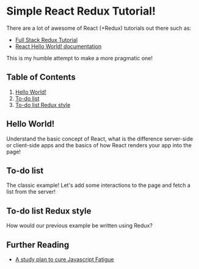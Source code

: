 # Simple React Redux Tutorial!

There are a lot of awesome of React (+Redux) tutorials out there such as:
* [Full Stack Redux Tutorial](http://teropa.info/blog/2015/09/10/full-stack-redux-tutorial.html)
* [React Hello World! documentation](https://facebook.github.io/react/docs/hello-world.html)

This is my humble attempt to make a more pragmatic one!

## Table of Contents

1. [Hello World!](#hello-world)
2. [To-do list](#todo-list)
3. [To-do list Redux style](#todo-list-redux)

## Hello World!

Understand the basic concept of React, what is the difference server-side or client-side apps and the basics of how React renders your app into the page!

## To-do list

The classic example! Let's add some interactions to the page and fetch a list from the server!

## To-do list Redux style

How would our previous example be written using Redux?


## Further Reading
* [A study plan to cure Javascript Fatigue](1)

[1]: https://medium.com/@sachagreif/a-study-plan-to-cure-javascript-fatigue-8ad3a54f2eb1#.djem8j34q
